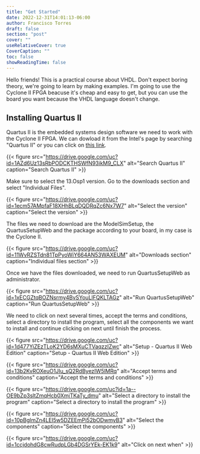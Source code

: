 ```yaml
---
title: "Get Started"
date: 2022-12-31T14:01:13-06:00
author: Francisco Torres
draft: false
section: "post"
cover: ""
useRelativeCover: true
CoverCaption: ""
toc: false
showReadingTime: false
---
```


Hello friends! This is a practical course about VHDL. Don't expect boring theory, we're going to learn by making examples. I'm going to use the Cyclone II FPGA beacuse it's cheap and easy to get, but you can use the board you want because the VHDL language doesn't change.

## Installing Quartus II

Quartus II is the embedded systems design software we need to work with the Cyclone II FPGA. We can dowload it from the Intel's page by searching "Quartus II" or you can click on [this link](https://www.intel.com/content/www/us/en/software-kit/711791/intel-quartus-ii-web-edition-design-software-version-13-0sp1-for-windows.html).

{{< figure
src="https://drive.google.com/uc?id=1AZd6Uz13sRbPODCKTHSWfN93ikM9_CLX"
alt="Search Quartus II"
caption="Search Quartus II" >}}

Make sure to select the 13.Osp1 version. Go to the downloads section and select "Individual Files".

{{< figure
src="https://drive.google.com/uc?id=1ecm57AMpfaF18XHhBLqDQDRqZc6Nx7W7"
alt="Select the version"
caption="Select the version" >}}

The files we need to download are the ModelSimSetup, the QuartusSetupWeb and the package according to your board, in my case is the Cyclone II.

{{< figure
src="https://drive.google.com/uc?id=11WvRZSTdn81TpPyoWiY664AN53WAXEUM"
alt="Downloads section"
caption="Individual files section" >}}

Once we have the files downloaded, we need to run QuartusSetupWeb as administrator.

{{< figure
src="https://drive.google.com/uc?id=1xECGZtqBOZNsrmy4BvSYouLlFQKLTAGz"
alt="Run QuartusSetupWeb"
caption="Run QuartusSetupWeb" >}}

We need to click on next several times, accept the terms and conditions, select a directory to install the program, select all the components we want to install and continue clicking on next until finish the process.

{{< figure
src="https://drive.google.com/uc?id=1d477YiZEzTLoK2YD6sMXuCTVaqzzIZwc"
alt="Setup - Quartus II Web Edition"
caption="Setup - Quartus II Web Edition" >}}

{{< figure
src="https://drive.google.com/uc?id=13b2KvROXeuO1JIu_sQ2RdByezIW5lMRq"
alt="Accept terms and conditions"
caption="Accept the terms and conditions" >}}

{{< figure
src="https://drive.google.com/uc?id=1a--OE9bZp3sltZmqHcb0XmjTKaTy_dmu"
alt="Select a directory to install the program"
caption="Select a directory to install the program" >}}

{{< figure
src="https://drive.google.com/uc?id=10pBglmZn4LEI5w5DZEEmPi52bODwmyB3"
alt="Select the components"
caption="Select the components" >}}

{{< figure
src="https://drive.google.com/uc?id=1ccjdohdG8cwRudpLGb4DGSrYEk-EK1k9"
alt="Click on next when" >}}